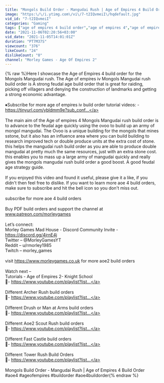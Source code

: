 ```yaml
---
title: "Mongols Build Order - Mangudai Rush | Age of Empires 4 Build Order"
image: "https:\/\/i.ytimg.com\/vi\/7-t2IQvmeiI\/hqdefault.jpg"
vid_id: "7-t2IQvmeiI"
categories: "Gaming"
tags: ["age of empires 4 build order","age of empires 4","age of empires iv"]
date: "2021-11-06T02:20:56+03:00"
vid_date: "2021-11-05T14:01:01Z"
duration: "PT7M37S"
viewcount: "376"
likeCount: "24"
dislikeCount: "0"
channel: "Morley Games - Age Of Empires 2"
---
```

{% raw %}Here I showcase the Age of Empires 4 build order for the Mongols Mangudai rush. The Age of empires iv Mongols Mangudai rush build order is A strong feudal age build order that is great for raiding, picking off villagers and denying the construction of landmarks and getting a strong economic advantage.<br /><br />♦️Subscribe for more age of empires iv build order tutorial videos: - <a rel="nofollow" target="blank" href="https://tinyurl.com/ybldmm9e?sub_conf...">https://tinyurl.com/ybldmm9e?sub_conf...</a><br /><br />The main aim of the Age of empires 4 Mongols Mangudai rush build order is to advance to the feudal age quickly using the ovoo to build up an army of mongol mangudai. The Ovoo is a unique building for the mongols that mines sstone, but it also has an influence area where you can build building to research improved tech or double produce units at the extra cost of stone. this helps the mangudai rush build order as you are able to produce double mangudai at pretty much the same resources, just with an extra stone cost. this enables you to mass up a large army of mangudai quickly and really gives the mongols mangudai rush build order a good boost. A good feudal age strategy guide.<br /><br />If you enjoyed this video and found it useful, please give it a like, if you didn't then feel free to dislike. If you want to learn more aoe 4 build orders, make sure to subscribe and hit the bell icon so you don't miss out. <br /><br />subscribe for more aoe 4 build orders<br /><br />Buy PDF build orders and support the channel at www.patreon.com/morleygames<br /><br />Let’s connect:<br />Morley Games Mad House - Discord Community Invite - <a rel="nofollow" target="blank" href="https://discord.gg/4jrnE4j">https://discord.gg/4jrnE4j</a><br />Twitter – @MorleyGamesYT<br />Reddit – u/rmorley1985<br />Twitch – morley_games<br /><br />visit <a rel="nofollow" target="blank" href="https://www.morleygames.co.uk">https://www.morleygames.co.uk</a> for more aoe2 build orders<br /><br />Watch next –<br />Tutorials - Age of Empires 2- Knight School<br />🔗- <a rel="nofollow" target="blank" href="https://www.youtube.com/playlist?list...">https://www.youtube.com/playlist?list...</a><br /><br />Different Archer Rush build orders<br />🔗- <a rel="nofollow" target="blank" href="https://www.youtube.com/playlist?list...">https://www.youtube.com/playlist?list...</a><br /><br />Different Drush or Man at Arms build orders<br />🔗- <a rel="nofollow" target="blank" href="https://www.youtube.com/playlist?list...">https://www.youtube.com/playlist?list...</a><br /><br />Different Aoe2 Scout Rush build orders<br />🔗- <a rel="nofollow" target="blank" href="https://www.youtube.com/playlist?list...">https://www.youtube.com/playlist?list...</a><br /><br />Different Fast Castle build orders<br />🔗- <a rel="nofollow" target="blank" href="https://www.youtube.com/playlist?list...">https://www.youtube.com/playlist?list...</a><br /><br />Different Tower Rush Build Orders<br />🔗- <a rel="nofollow" target="blank" href="https://www.youtube.com/playlist?list...">https://www.youtube.com/playlist?list...</a><br /><br />Mongols Build Order - Mangudai Rush | Age of Empires 4 Build Order<br />#aoe4 #ageofempires #buildorder #aoe4buildorder{% endraw %}
